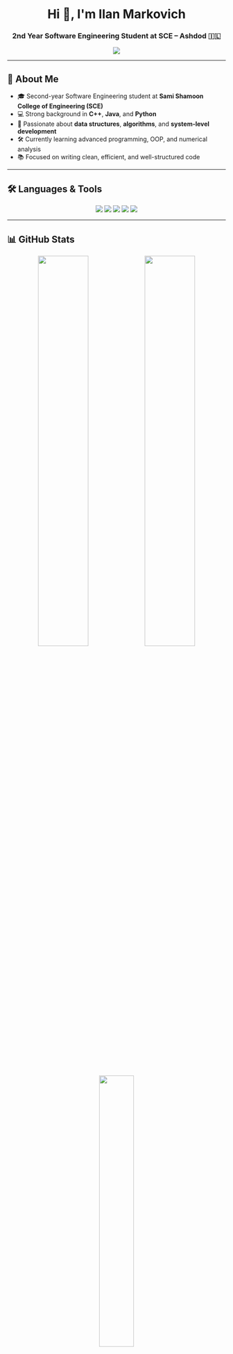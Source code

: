 <h1 align="center">Hi 👋, I'm Ilan Markovich</h1>
<h3 align="center">2nd Year Software Engineering Student at SCE – Ashdod 🇮🇱</h3>

<p align="center">
  <img src="https://readme-typing-svg.herokuapp.com/?lines=👨‍💻+Software+Engineering+Student;💡+Loves+Clean+Code+%26+Algorithms;⚙️+C%2B%2B+%7C+Java+%7C+Python;🚀+Always+learning+%26+growing..." />
</p>

---

## 🧠 About Me

- 🎓 Second-year Software Engineering student at **Sami Shamoon College of Engineering (SCE)**  
- 💻 Strong background in **C++**, **Java**, and **Python**  
- 🧠 Passionate about **data structures**, **algorithms**, and **system-level development**  
- 🛠️ Currently learning advanced programming, OOP, and numerical analysis  
- 📚 Focused on writing clean, efficient, and well-structured code  

---

## 🛠️ Languages & Tools

<p align="center">
  <img src="https://img.shields.io/badge/C++-00599C?style=for-the-badge&logo=c%2B%2B&logoColor=white"/>
  <img src="https://img.shields.io/badge/Java-ED8B00?style=for-the-badge&logo=java&logoColor=white"/>
  <img src="https://img.shields.io/badge/Python-3776AB?style=for-the-badge&logo=python&logoColor=white"/>
  <img src="https://img.shields.io/badge/Git-F05032?style=for-the-badge&logo=git&logoColor=white"/>
  <img src="https://img.shields.io/badge/VSCode-007ACC?style=for-the-badge&logo=visual-studio-code&logoColor=white"/>
</p>

---

## 📊 GitHub Stats

<p align="center">
  <img src="https://github-readme-stats.vercel.app/api?username=ilanmarkovich&show_icons=true&theme=tokyonight&hide_border=true" width="48%" />
  <img src="https://github-readme-streak-stats.herokuapp.com/?user=ilanmarkovich&theme=tokyonight&hide_border=true" width="48%" />
</p>

<p align="center">
  <img src="https://github-readme-stats.vercel.app/api/top-langs/?username=ilanmarkovich&layout=compact&theme=tokyonight&hide_border=true" width="40%" />
</p>

---

## 🌐 Connect With Me

<p align="center">
  <a href="https://linkedin.com/in/ilanmarkovich" target="_blank">
    <img src="https://img.shields.io/badge/LinkedIn-blue?style=for-the-badge&logo=linkedin&logoColor=white" />
  </a>
  <a href="mailto:merkovichilan@gmail.com">
    <img src="https://img.shields.io/badge/Email-D14836?style=for-the-badge&logo=gmail&logoColor=white" />
  </a>
</p>

---

<p align="center">
  <img src="https://github-profile-trophy.vercel.app/?username=ilanmarkovich&theme=onedark&margin-w=15&no-frame=true" />
</p>

---

<p align="center">😂 “I don’t always test my code, but when I do... I do it in production.” 😂</p>
